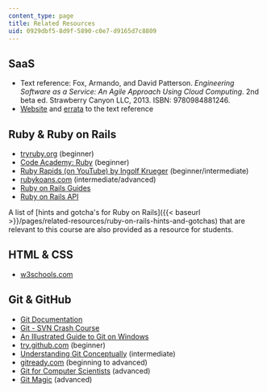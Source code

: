 ```yaml
---
content_type: page
title: Related Resources
uid: 0929dbf5-8d9f-5890-c0e7-d9165d7c8809
---
```


SaaS
----

*   Text reference: Fox, Armando, and David Patterson. _Engineering Software as a Service: An Agile Approach Using Cloud Computing_. 2nd beta ed. Strawberry Canyon LLC, 2013. ISBN: 9780984881246.
*   [Website](http://www.saasbook.info/) and [errata](http://www.saasbook.info/errata) to the text reference

Ruby & Ruby on Rails
--------------------

*   [tryruby.org](http://tryruby.org/) (beginner)
*   [Code Academy: Ruby](https://www.codecademy.com/learn/learn-ruby) (beginner)
*   [Ruby Rapids (on YouTube) by Ingolf Krueger](http://www.youtube.com/playlist?list=PLqNvT7KCVlrAAWafMBdv5jJiFRBZh9lPQ) (beginner/intermediate)
*   [rubykoans.com](http://rubykoans.com/) (intermediate/advanced)
*   [Ruby on Rails Guides](http://guides.rubyonrails.org/)
*   [Ruby on Rails API](http://api.rubyonrails.org/)

A list of [hints and gotcha's for Ruby on Rails]({{< baseurl >}}/pages/related-resources/ruby-on-rails-hints-and-gotchas) that are relevant to this course are also provided as a resource for students.

HTML & CSS
----------

*   [w3schools.com](http://w3schools.com/)

Git & GitHub
------------

*   [Git Documentation](http://git-scm.com/documentation)
*   [Git - SVN Crash Course](http://git.or.cz/course/svn.html)
*   [An Illustrated Guide to Git on Windows](http://nathanj.github.com/gitguide/)
*   [try.github.com](http://try.github.io/) (beginner)
*   [Understanding Git Conceptually](http://www.sbf5.com/~cduan/technical/git/) (intermediate)
*   [gitready.com](http://gitready.com/) (beginning to advanced)
*   [Git for Computer Scientists](http://eagain.net/articles/git-for-computer-scientists/) (advanced)
*   [Git Magic](http://www-cs-students.stanford.edu/~blynn/gitmagic/) (advanced)